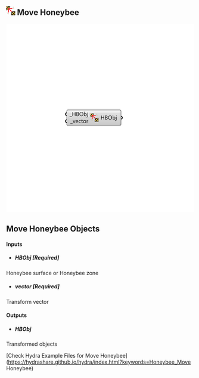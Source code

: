 ## ![](../../images/icons/Move_Honeybee.png) Move Honeybee

![](../../images/components/Move_Honeybee.png)

Move Honeybee Objects
 -
 

#### Inputs
* ##### HBObj [Required]
Honeybee surface or Honeybee zone
* ##### vector [Required]
Transform vector

#### Outputs
* ##### HBObj
Transformed objects


[Check Hydra Example Files for Move Honeybee](https://hydrashare.github.io/hydra/index.html?keywords=Honeybee_Move Honeybee)